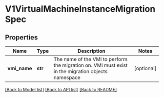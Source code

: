 # V1VirtualMachineInstanceMigrationSpec

## Properties
Name | Type | Description | Notes
------------ | ------------- | ------------- | -------------
**vmi_name** | **str** | The name of the VMI to perform the migration on. VMI must exist in the migration objects namespace | [optional] 

[[Back to Model list]](../README.md#documentation-for-models) [[Back to API list]](../README.md#documentation-for-api-endpoints) [[Back to README]](../README.md)


